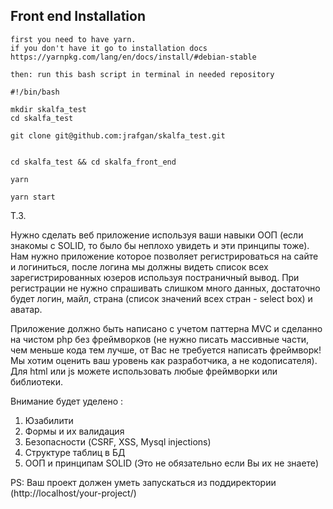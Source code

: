 Front end Installation
------------

    first you need to have yarn.
    if you don't have it go to installation docs
    https://yarnpkg.com/lang/en/docs/install/#debian-stable

    then: run this bash script in terminal in needed repository

    #!/bin/bash

    mkdir skalfa_test
    cd skalfa_test

    git clone git@github.com:jrafgan/skalfa_test.git


    cd skalfa_test && cd skalfa_front_end
    
    yarn
    
    yarn start



Т.З.

Нужно сделать веб приложение используя ваши навыки ООП (если знакомы с SOLID, то было бы неплохо увидеть и эти принципы тоже).
Нам нужно приложение которое позволяет регистрироваться на сайте и логиниться, после логина мы должны видеть список всех 
зарегистрированных юзеров используя постраничный вывод.
При регистрации не нужно спрашивать слишком много данных, достаточно будет логин, майл, страна (список значений всех стран - select box) и аватар.

Приложение должно быть написано с учетом паттерна MVC и сделанно на чистом  php без фреймворков 
(не нужно писать массивные части, чем меньше кода тем лучше, от Вас не требуется написать фреймворк! Мы хотим оценить ваш уровень как разработчика, а не кодописателя).
Для html или js можете использовать любые фреймворки или библиотеки.


Внимание будет уделено :

1. Юзабилити
2. Формы и их валидация
1. Безопасности (CSRF, XSS, Mysql injections)
2. Структуре таблиц в БД
3. ООП и принципам SOLID (Это не обязательно если Вы их не знаете)

PS: Ваш проект должен уметь запускаться из поддиректории (http://localhost/your-project/)
